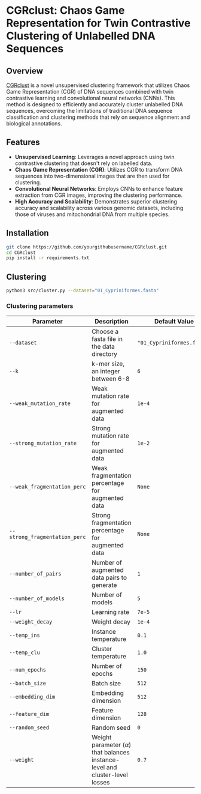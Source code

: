 # CGRclust: Chaos Game Representation for Twin Contrastive  Clustering of Unlabelled DNA Sequences

## Overview
[CGRclust](https://arxiv.org/abs/2407.02538) is a novel unsupervised clustering framework that utilizes Chaos Game Representation (CGR) of DNA sequences combined with twin contrastive learning and convolutional neural networks (CNNs). This method is designed to efficiently and accurately cluster unlabelled DNA sequences, overcoming the limitations of traditional DNA sequence classification and clustering methods that rely on sequence alignment and biological annotations.



## Features
- **Unsupervised Learning**: Leverages a novel approach using twin contrastive clustering that doesn't rely on labelled data.
- **Chaos Game Representation (CGR)**: Utilizes CGR to transform DNA sequences into two-dimensional images that are then used for clustering.
- **Convolutional Neural Networks**: Employs CNNs to enhance feature extraction from CGR images, improving the clustering performance.
- **High Accuracy and Scalability**: Demonstrates superior clustering accuracy and scalability across various genomic datasets, including those of viruses and mitochondrial DNA from multiple species.

## Installation

```bash
git clone https://github.com/yourgithubusername/CGRclust.git
cd CGRclust
pip install -r requirements.txt
```

## Clustering
```bash
python3 src/cluster.py --dataset="01_Cypriniformes.fasta"
```

### Clustering parameters

| Parameter                     | Description                                              | Default Value               |
|-------------------------------|----------------------------------------------------------|-----------------------------|
| `--dataset`                   | Choose a fasta file in the data directory                | `"01_Cypriniformes.fasta"`  |
| `--k`                         | k-mer size, an integer between 6-8                       | `6`                         |
| `--weak_mutation_rate`        | Weak mutation rate for augmented data                    | `1e-4`                      |
| `--strong_mutation_rate`      | Strong mutation rate for augmented data                  | `1e-2`                      |
| `--weak_fragmentation_perc`   | Weak fragmentation percentage for augmented data         | `None`                      |
| `--strong_fragmentation_perc` | Strong fragmentation percentage for augmented data       | `None`                      |
| `--number_of_pairs`           | Number of augmented data pairs to generate               | `1`                         |
| `--number_of_models`          | Number of models                                         | `5`                         |
| `--lr`                        | Learning rate                                            | `7e-5`                      |
| `--weight_decay`              | Weight decay                                             | `1e-4`                      |
| `--temp_ins`                  | Instance temperature                                     | `0.1`                       |
| `--temp_clu`                  | Cluster temperature                                      | `1.0`                       |
| `--num_epochs`                | Number of epochs                                         | `150`                       |
| `--batch_size`                | Batch size                                               | `512`                       |
| `--embedding_dim`             | Embedding dimension                                      | `512`                       |
| `--feature_dim`               | Feature dimension                                        | `128`                       |
| `--random_seed`               | Random seed                                              | `0`                         |
| `--weight`                    | Weight parameter ($\alpha$) that balances instance-level and cluster-level losses                                                 | `0.7`                       |
